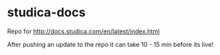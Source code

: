 # studica-docs
Repo for http://docs.studica.com/en/latest/index.html


After pushing an update to the repo it can take 10 - 15 min before its live!
